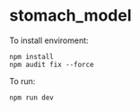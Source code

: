 # stomach_model

To install enviroment:

```
npm install
npm audit fix --force
```

To run:

```
npm run dev
```
